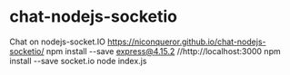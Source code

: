 # chat-nodejs-socketio
Chat on nodejs-socket.IO
https://niconqueror.github.io/chat-nodejs-socketio/
 npm install --save express@4.15.2  //http://localhost:3000
 npm install --save socket.io
 node index.js
